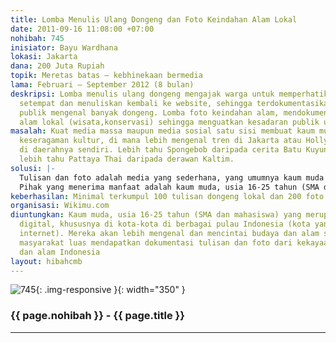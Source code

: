 ```yaml
---
title: Lomba Menulis Ulang Dongeng dan Foto Keindahan Alam Lokal
date: 2011-09-16 11:08:00 +07:00
nohibah: 745
inisiator: Bayu Wardhana
lokasi: Jakarta
dana: 200 Juta Rupiah
topik: Meretas batas – kebhinekaan bermedia
lama: Februari – September 2012 (8 bulan)
deskripsi: Lomba menulis ulang dongeng mengajak warga untuk memperhatikan dongeng
  setempat dan menuliskan kembali ke website, sehingga terdokumentasikan dan membuat
  publik mengenal banyak dongeng. Lomba foto keindahan alam, mendokumentasikan potensi
  alam lokal (wisata,konservasi) sehingga menguatkan kesadaran publik untuk melestarikan.
masalah: Kuat media massa maupun media sosial satu sisi membuat kaum muda mengarah
  keseragaman kultur, di mana lebih mengenal tren di Jakarta atau Hollywood daripada
  di daerahnya sendiri. Lebih tahu Spongebob daripada cerita Batu Kuyung dari Bengkulu,
  lebih tahu Pattaya Thai daripada derawan Kaltim.
solusi: |-
  Tulisan dan foto adalah media yang sederhana, yang umumnya kaum muda sudah dapat mengakses. Lewat lomba tulisan dan foto di Wikimu, akan mendorong orang/kaum muda (yang umumnya mengakses internet) untuk memperhatikan budaya (dongeng) dan alam lokal. Lomba ini sekaligus mendokumentasi dongeng agar tidak hilang. Dan mendokumentasikan keindahan alam, agar lestari. Keuntungan dari lomba ini, akan mendapat sekian orang (penulis/fotografer) yang peduli pada potensi budaya dan alam lokal.Selain dari itu, hasil karya mereka dapat diakses terbuka oleh publik lewat website maupun dicetak dalam bentuk buku.
  Pihak yang menerima manfaat adalah kaum muda, usia 16-25 tahun (SMA dan mahasiswa) yang merupakan generasi digital, khususnya di kota-kota di berbagai pulau Indonesia (kota yang sudah ada internet). Mereka akan lebih mengenal dan mencintai budaya dan alam setempat. Lalu masyarakat luas mendapatkan dokumentasi tulisan dan foto dari kekayaan budaya (dongeng) dan alam Indonesia.
keberhasilan: Minimal terkumpul 100 tulisan dongeng lokal dan 200 foto lokasi alam.
organisasi: Wikimu.com
diuntungkan: Kaum muda, usia 16-25 tahun (SMA dan mahasiswa) yang merupakan generasi
  digital, khususnya di kota-kota di berbagai pulau Indonesia (kota yang sudah ada
  internet). Mereka akan lebih mengenal dan mencintai budaya dan alam setempat. Lalu
  masyarakat luas mendapatkan dokumentasi tulisan dan foto dari kekayaan budaya (dongeng)
  dan alam Indonesia
layout: hibahcmb
---
```


![745](/static/img/hibahcmb/745.png){: .img-responsive }{: width="350" }

### {{ page.nohibah }} - {{ page.title }}

---

